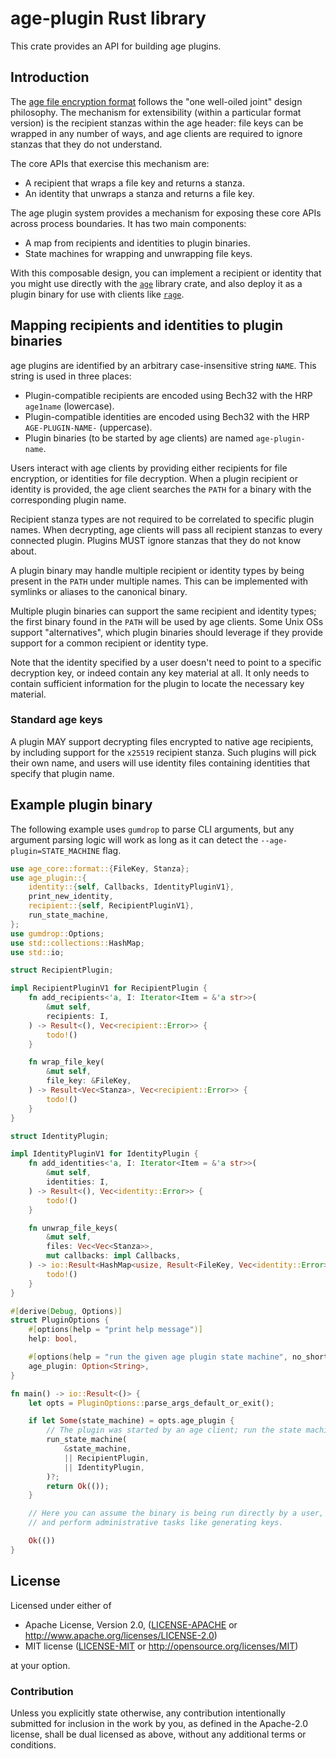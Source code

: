 # age-plugin Rust library

This crate provides an API for building age plugins.

## Introduction

The [age file encryption format] follows the "one well-oiled joint" design philosophy.
The mechanism for extensibility (within a particular format version) is the recipient
stanzas within the age header: file keys can be wrapped in any number of ways, and age
clients are required to ignore stanzas that they do not understand.

The core APIs that exercise this mechanism are:
- A recipient that wraps a file key and returns a stanza.
- An identity that unwraps a stanza and returns a file key.

The age plugin system provides a mechanism for exposing these core APIs across process
boundaries. It has two main components:

- A map from recipients and identities to plugin binaries.
- State machines for wrapping and unwrapping file keys.

With this composable design, you can implement a recipient or identity that you might
use directly with the [`age`] library crate, and also deploy it as a plugin binary for
use with clients like [`rage`].

[age file encryption format]: https://age-encryption.org/v1
[`age`]: https://crates.io/crates/age
[`rage`]: https://crates.io/crates/rage

## Mapping recipients and identities to plugin binaries

age plugins are identified by an arbitrary case-insensitive string `NAME`. This string
is used in three places:

- Plugin-compatible recipients are encoded using Bech32 with the HRP `age1name`
  (lowercase).
- Plugin-compatible identities are encoded using Bech32 with the HRP
  `AGE-PLUGIN-NAME-` (uppercase).
- Plugin binaries (to be started by age clients) are named `age-plugin-name`.

Users interact with age clients by providing either recipients for file encryption, or
identities for file decryption. When a plugin recipient or identity is provided, the
age client searches the `PATH` for a binary with the corresponding plugin name.

Recipient stanza types are not required to be correlated to specific plugin names.
When decrypting, age clients will pass all recipient stanzas to every connected
plugin. Plugins MUST ignore stanzas that they do not know about.

A plugin binary may handle multiple recipient or identity types by being present in
the `PATH` under multiple names. This can be implemented with symlinks or aliases to
the canonical binary.

Multiple plugin binaries can support the same recipient and identity types; the first
binary found in the `PATH` will be used by age clients. Some Unix OSs support
"alternatives", which plugin binaries should leverage if they provide support for a
common recipient or identity type.

Note that the identity specified by a user doesn't need to point to a specific
decryption key, or indeed contain any key material at all. It only needs to contain
sufficient information for the plugin to locate the necessary key material.

### Standard age keys

A plugin MAY support decrypting files encrypted to native age recipients, by including
support for the `x25519` recipient stanza. Such plugins will pick their own name, and
users will use identity files containing identities that specify that plugin name.

## Example plugin binary

The following example uses `gumdrop` to parse CLI arguments, but any argument parsing
logic will work as long as it can detect the `--age-plugin=STATE_MACHINE` flag.

```rust
use age_core::format::{FileKey, Stanza};
use age_plugin::{
    identity::{self, Callbacks, IdentityPluginV1},
    print_new_identity,
    recipient::{self, RecipientPluginV1},
    run_state_machine,
};
use gumdrop::Options;
use std::collections::HashMap;
use std::io;

struct RecipientPlugin;

impl RecipientPluginV1 for RecipientPlugin {
    fn add_recipients<'a, I: Iterator<Item = &'a str>>(
        &mut self,
        recipients: I,
    ) -> Result<(), Vec<recipient::Error>> {
        todo!()
    }

    fn wrap_file_key(
        &mut self,
        file_key: &FileKey,
    ) -> Result<Vec<Stanza>, Vec<recipient::Error>> {
        todo!()
    }
}

struct IdentityPlugin;

impl IdentityPluginV1 for IdentityPlugin {
    fn add_identities<'a, I: Iterator<Item = &'a str>>(
        &mut self,
        identities: I,
    ) -> Result<(), Vec<identity::Error>> {
        todo!()
    }

    fn unwrap_file_keys(
        &mut self,
        files: Vec<Vec<Stanza>>,
        mut callbacks: impl Callbacks,
    ) -> io::Result<HashMap<usize, Result<FileKey, Vec<identity::Error>>>> {
        todo!()
    }
}

#[derive(Debug, Options)]
struct PluginOptions {
    #[options(help = "print help message")]
    help: bool,

    #[options(help = "run the given age plugin state machine", no_short)]
    age_plugin: Option<String>,
}

fn main() -> io::Result<()> {
    let opts = PluginOptions::parse_args_default_or_exit();

    if let Some(state_machine) = opts.age_plugin {
        // The plugin was started by an age client; run the state machine.
        run_state_machine(
            &state_machine,
            || RecipientPlugin,
            || IdentityPlugin,
        )?;
        return Ok(());
    }

    // Here you can assume the binary is being run directly by a user,
    // and perform administrative tasks like generating keys.

    Ok(())
}
```

## License

Licensed under either of

 * Apache License, Version 2.0, ([LICENSE-APACHE](../LICENSE-APACHE) or
   http://www.apache.org/licenses/LICENSE-2.0)
 * MIT license ([LICENSE-MIT](../LICENSE-MIT) or http://opensource.org/licenses/MIT)

at your option.

### Contribution

Unless you explicitly state otherwise, any contribution intentionally
submitted for inclusion in the work by you, as defined in the Apache-2.0
license, shall be dual licensed as above, without any additional terms or
conditions.
